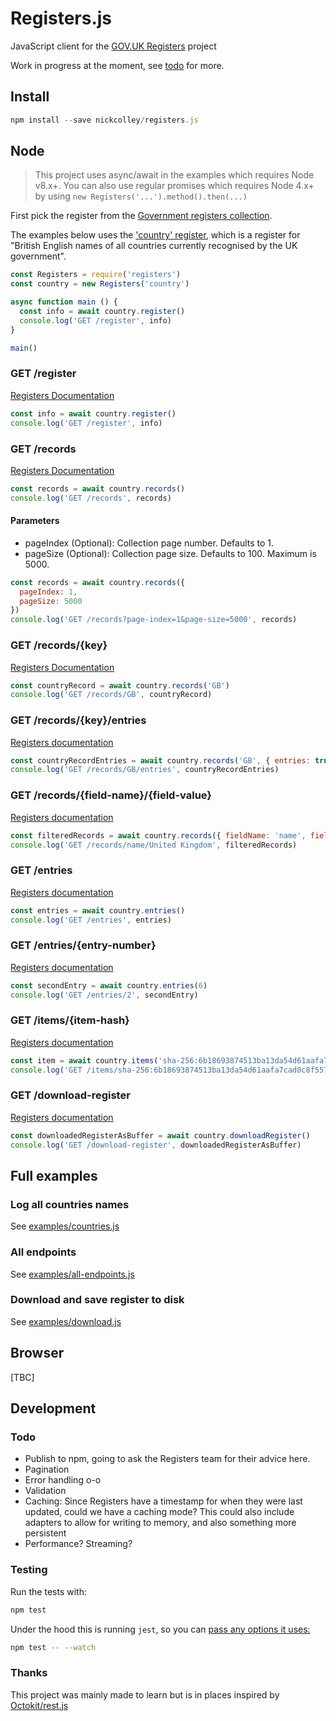 # Registers.js

JavaScript client for the [GOV.UK Registers](https://www.registers.service.gov.uk/) project

Work in progress at the moment, see [todo](#todo) for more.

## Install

```js
npm install --save nickcolley/registers.js
```

## Node

> This project uses async/await in the examples which requires Node v8.x+.
You can also use regular promises which requires Node 4.x+ by using `new Registers('...').method().then(...)`

First pick the register from the [Government registers collection](https://www.registers.service.gov.uk/registers).

The examples below uses the ['country' register](https://www.registers.service.gov.uk/registers/country), which is a register for "British English names of all countries currently recognised by the UK government".

```js
const Registers = require('registers')
const country = new Registers('country')

async function main () {
  const info = await country.register()
  console.log('GET /register', info)
}

main()
```

### GET /register
[Registers Documentation](https://docs.registers.service.gov.uk/api_reference/get_register/#get-register)

```js
const info = await country.register()
console.log('GET /register', info)
```

### GET /records
[Registers Documentation](https://docs.registers.service.gov.uk/api_reference/get_records/#get-records)

```js
const records = await country.records()
console.log('GET /records', records)
```

#### Parameters
- pageIndex (Optional): Collection page number. Defaults to 1.
- pageSize (Optional): Collection page size. Defaults to 100. Maximum is 5000.

```js
const records = await country.records({
  pageIndex: 1,
  pageSize: 5000
})
console.log('GET /records?page-index=1&page-size=5000', records)
```

### GET /records/{key}
[Registers Documentation](https://docs.registers.service.gov.uk/api_reference/get_records_key/#get-records-key)

```js
const countryRecord = await country.records('GB')
console.log('GET /records/GB', countryRecord)
```

### GET /records/{key}/entries
[Registers documentation](https://docs.registers.service.gov.uk/api_reference/get_records_key_entries/#get-records-key-entries)

```js
const countryRecordEntries = await country.records('GB', { entries: true })
console.log('GET /records/GB/entries', countryRecordEntries)
```

### GET /records/{field-name}/{field-value}
[Registers documentation](https://docs.registers.service.gov.uk/api_reference/get_records_field_name_field_value/#get-records-field-name-field-value)

```js
const filteredRecords = await country.records({ fieldName: 'name', fieldValue: 'United Kingdom' })
console.log('GET /records/name/United Kingdom', filteredRecords)
```

### GET /entries
[Registers documentation](https://docs.registers.service.gov.uk/api_reference/get_entries/#get-entries)

```js
const entries = await country.entries()
console.log('GET /entries', entries)
```

### GET /entries/{entry-number}
[Registers documentation](https://docs.registers.service.gov.uk/api_reference/get_entries_entry_number/#get-entries-entry-number)

```js
const secondEntry = await country.entries(6)
console.log('GET /entries/2', secondEntry)
```

### GET /items/{item-hash}
[Registers documentation](https://docs.registers.service.gov.uk/api_reference/get_items_item_hash/#get-items-item-hash)

```js
const item = await country.items('sha-256:6b18693874513ba13da54d61aafa7cad0c8f5573f3431d6f1c04b07ddb27d6bb')
console.log('GET /items/sha-256:6b18693874513ba13da54d61aafa7cad0c8f5573f3431d6f1c04b07ddb27d6bb', item)
```

### GET /download-register
[Registers documentation](https://docs.registers.service.gov.uk/api_reference/get_download_register/#get-download-register)

```js
const downloadedRegisterAsBuffer = await country.downloadRegister()
console.log('GET /download-register', downloadedRegisterAsBuffer)
```

## Full examples

### Log all countries names
See [examples/countries.js](./examples/countries.js)

### All endpoints
See [examples/all-endpoints.js](./examples/all-endpoints.js)

### Download and save register to disk
See [examples/download.js](./examples/download.js)

## Browser

[TBC]


## Development

### Todo

- Publish to npm, going to ask the Registers team for their advice here.
- Pagination
- Error handling o-o
- Validation
- Caching: Since Registers have a timestamp for when they were last updated, could we have a caching mode? This could also include adapters to allow for writing to memory, and also something more persistent
- Performance? Streaming?

### Testing

Run the tests with:

```bash
npm test
```

Under the hood this is running `jest`, so you can [pass any options it uses:](https://jestjs.io/docs/en/cli.html)

```bash
npm test -- --watch
```

### Thanks
This project was mainly made to learn but is in places inspired by [Octokit/rest.js](https://github.com/octokit/rest.js)

